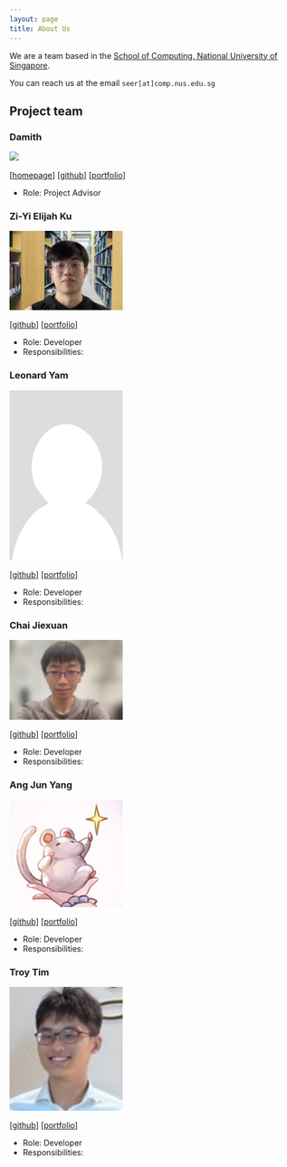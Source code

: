```yaml
---
layout: page
title: About Us
---
```


We are a team based in the [School of Computing, National University of Singapore](http://www.comp.nus.edu.sg).

You can reach us at the email `seer[at]comp.nus.edu.sg`

## Project team

### Damith

<img src="images/johndoe.png" width="200px">

[[homepage](http://www.comp.nus.edu.sg/~damithch)]
[[github](https://github.com/johndoe)]
[[portfolio](team/johndoe.md)]

- Role: Project Advisor

### Zi-Yi Elijah Ku

<img src="images/zeli0.png" width="200px">

[[github](http://github.com/Zeli0)]
[[portfolio](team/zeli0.md)]

- Role: Developer
- Responsibilities: 

### Leonard Yam

<img src="images/leonardyam.png" width="200px">

[[github](http://github.com/leonardyam)] 
[[portfolio](team/leonardyam.md)]

- Role: Developer
- Responsibilities: 

### Chai Jiexuan

<img src="images/jiexuanc.png" width="200px">

[[github](http://github.com/jiexuanc)]
[[portfolio](team/jiexuanc.md)]

- Role: Developer
- Responsibilities:

### Ang Jun Yang

<img src="images/Ang_Jun_Yang.png" width="200px">

[[github](https://github.com/AngJunYang)]
[[portfolio](team/junyang.md)]

- Role: Developer
- Responsibilities:

### Troy Tim

<img src="images/Troy_Tim.png" width="200px">

[[github](https://github.com/roultitude)]
[[portfolio](team/roultitude.md)]

- Role: Developer
- Responsibilities:

